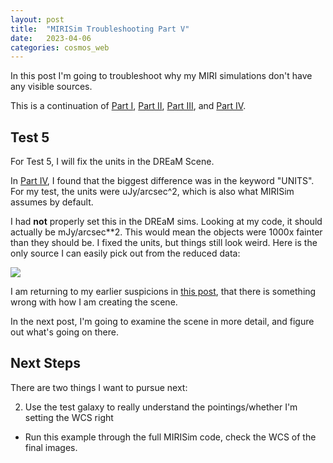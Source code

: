 ```yaml
---
layout: post
title:  "MIRISim Troubleshooting Part V"
date:   2023-04-06
categories: cosmos_web
---
```


In this post I'm going to troubleshoot why my MIRI simulations don't have any visible sources.

This is a continuation of <a href="https://ndrakos.github.io/blog/cosmos_web/MIRISim_Troubleshooting_Part_I/">Part I</a>, <a href="https://ndrakos.github.io/blog/cosmos_web/MIRISim_Troubleshooting_Part_II/">Part II</a>, <a href="https://ndrakos.github.io/blog/cosmos_web/MIRISim_Troubleshooting_Part_III/">Part III</a>, and <a href="https://ndrakos.github.io/blog/cosmos_web/MIRISim_Troubleshooting_Part_IV/">Part IV</a>.



## Test 5

For Test 5, I will fix the units in the DREaM Scene.

In <a href="https://ndrakos.github.io/blog/cosmos_web/MIRISim_Troubleshooting_Part_III/">Part IV</a>, I found that the biggest difference was in the keyword "UNITS". For my test, the units were  uJy/arcsec^2, which is also what MIRISim assumes by default.

I had **not** properly set this in the DREaM sims. Looking at my code, it should actually be mJy/arcsec**2. This would mean the objects were 1000x fainter than they should be. I fixed the units, but things still look weird. Here is the only source I can easily pick out from the reduced data:

<img src="{{ site.baseurl }}/assets/plots/20230406_Test5.png">


I am returning to my earlier suspicions in <a href="https://ndrakos.github.io/blog/cosmos_web/MIRISim_Scene_Part_II/">this post</a>, that there is something wrong with how I am creating the scene.

In the next post, I'm going to examine the scene in more detail, and figure out what's going on there.









## Next Steps

There are two things I want to pursue next:

2. Use the test galaxy to really understand the pointings/whether I'm setting the WCS right
- Run this example through the full MIRISim code, check the WCS of the final images.
